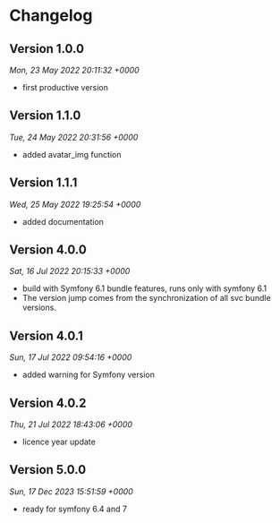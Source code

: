 # Changelog

## Version 1.0.0
*Mon, 23 May 2022 20:11:32 +0000*
- first productive version

## Version 1.1.0
*Tue, 24 May 2022 20:31:56 +0000*
- added avatar_img function

## Version 1.1.1
*Wed, 25 May 2022 19:25:54 +0000*
- added documentation

## Version 4.0.0
*Sat, 16 Jul 2022 20:15:33 +0000*
- build with Symfony 6.1 bundle features, runs only with symfony 6.1
- The version jump comes from the synchronization of all svc bundle versions.

## Version 4.0.1
*Sun, 17 Jul 2022 09:54:16 +0000*
- added warning for Symfony version


## Version 4.0.2
*Thu, 21 Jul 2022 18:43:06 +0000*
- licence year update


## Version 5.0.0
*Sun, 17 Dec 2023 15:51:59 +0000*
- ready for symfony 6.4 and 7
